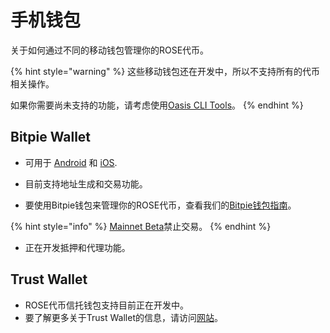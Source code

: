 # 手机钱包

关于如何通过不同的移动钱包管理你的ROSE代币。

{% hint style="warning" %}
这些移动钱包还在开发中，所以不支持所有的代币相关操作。

如果你需要尚未支持的功能，请考虑使用[Oasis CLI Tools](./oasis-cli-tools/)。
{% endhint %}

## Bitpie Wallet

*  可用于 [Android](https://play.google.com/store/apps/details?id=com.bitpie) 和 [iOS](https://apps.apple.com/us/app/bitpie-wallet/id1481314229).

* 目前支持地址生成和交易功能。

* 要使用Bitpie钱包来管理你的ROSE代币，查看我们的[Bitpie钱包指南](bitpie-wallet-guide/)。

{% hint style="info" %}
[Mainnet Beta](.../.../mainnet/mainnet-beta-overview.md)禁止交易。
{% endhint %}

* 正在开发抵押和代理功能。

## Trust Wallet

* ROSE代币信托钱包支持目前正在开发中。
* 要了解更多关于Trust Wallet的信息，请访问[网站](https://trustwallet.com)。
